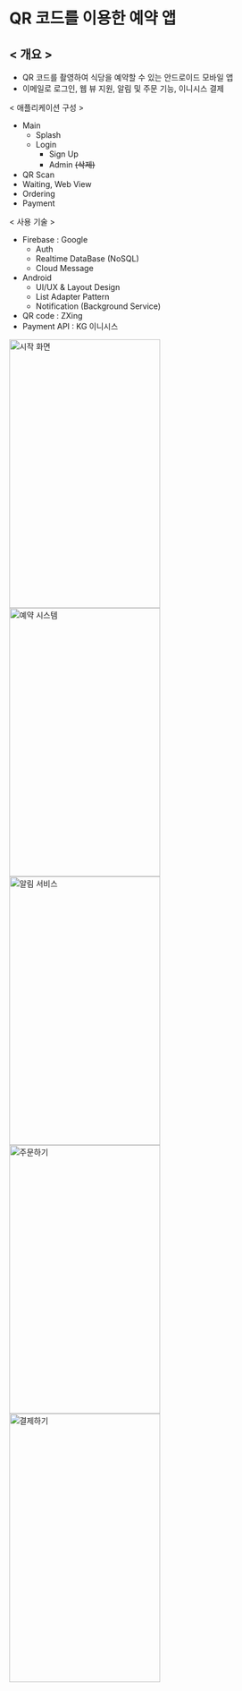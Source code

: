 # QR 코드를 이용한 예약 앱


## < 개요 >

- QR 코드를 촬영하여 식당을 예약할 수 있는 안드로이드 모바일 앱
- 이메일로 로그인, 웹 뷰 지원, 알림 및 주문 기능, 이니시스 결제

< 애플리케이션 구성 >

- Main
    - Splash
    - Login
        - Sign Up
        - Admin ~~(삭제)~~
- QR Scan
- Waiting, Web View
- Ordering
- Payment


< 사용 기술 >

- Firebase : Google
    - Auth
    - Realtime DataBase (NoSQL)
    - Cloud Message
- Android
    - UI/UX & Layout Design
    - List Adapter Pattern
    - Notification (Background Service)
- QR code : ZXing
- Payment API : KG 이니시스

<img alt="시작 화면" src="https://user-images.githubusercontent.com/26537112/79399585-b840f500-7fbe-11ea-8c7a-08148ffc0c11.jpg" width="270" height="480" float="left">

<img alt="예약 시스템" src="https://user-images.githubusercontent.com/26537112/79399587-baa34f00-7fbe-11ea-9867-dbae0abd43ea.jpg" width="270" height="480" float="left">

<img alt="알림 서비스" src="https://user-images.githubusercontent.com/26537112/79399586-b9722200-7fbe-11ea-8c72-998990b71349.jpg" width="270" height="480" float="left">

<img alt="주문하기" src="https://user-images.githubusercontent.com/26537112/79399590-bc6d1280-7fbe-11ea-88ea-8944c3644dfe.jpg" width="270" height="480" float="left">

<img alt="결제하기" src="https://user-images.githubusercontent.com/26537112/79399580-b5de9b00-7fbe-11ea-91a1-aa397b9022cd.jpg" width="270" height="480" float="left">

